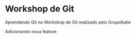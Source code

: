 # Workshop de Git
Aprendendo Git no Workshop de Git realizado pelo GrupoKatie

Adicionando nova feature  
